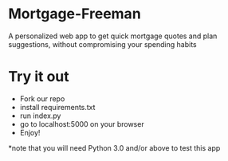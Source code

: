 # Mortgage-Freeman
A personalized web app to get  quick mortgage quotes and plan suggestions, without compromising your spending habits

# Try it out
- Fork our repo
- install requirements.txt
- run index.py
- go to localhost:5000 on your browser
- Enjoy!


*note that you will need Python 3.0 and/or above to test this app
